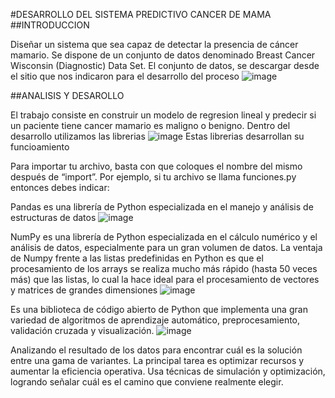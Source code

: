 #DESARROLLO DEL SISTEMA PREDICTIVO CANCER DE MAMA
##INTRODUCCION

Diseñar un sistema que sea capaz de detectar la presencia de cáncer mamario. 
Se dispone de un conjunto de datos denominado Breast Cancer Wisconsin (Diagnostic) Data Set. 
El conjunto de datos, se descargar desde el sitio que nos indicaron para el desarrollo del proceso
 ![image](https://user-images.githubusercontent.com/26332532/194789395-6a052ec3-0b5f-44b6-b836-ef4e8de21579.png)

##ANALISIS Y DESAROLLO

El trabajo consiste en construir un modelo de regresion lineal y predecir si un paciente tiene cancer mamario es maligno o benigno.
Dentro del desarrollo utilizamos las librerias 
![image](https://user-images.githubusercontent.com/26332532/194789472-293bbadf-b453-4671-a6f4-d9f3f86a7e59.png)
Estas librerias desarrollan su funcioamiento

Para importar tu archivo, basta con que coloques el nombre del mismo después de “import”. 
Por ejemplo, si tu archivo se llama funciones.py entonces debes indicar:

Pandas es una librería de Python especializada en el manejo y análisis de estructuras de datos
![image](https://user-images.githubusercontent.com/26332532/194789832-b98ad857-c470-4cf8-9671-8dcf4341fca6.png)

NumPy es una librería de Python especializada en el cálculo numérico y el análisis de datos, especialmente para un gran volumen de datos.
La ventaja de Numpy frente a las listas predefinidas en Python es que el procesamiento de los arrays se realiza mucho más rápido (hasta 50 veces más) que las listas, lo cual la hace ideal para el procesamiento de vectores y matrices de grandes dimensiones
![image](https://user-images.githubusercontent.com/26332532/194790055-85c24bf8-37f2-4f8a-8c5a-8dc37b76ee9f.png)

Es una biblioteca de código abierto de Python que implementa una gran variedad de algoritmos de aprendizaje automático, preprocesamiento, validación cruzada y visualización.
![image](https://user-images.githubusercontent.com/26332532/194790213-ca0ec1e5-ded9-41c2-8764-b129e8ccf7e0.png)

Analizando el resultado de los datos para encontrar cuál es la solución entre una gama de variantes. 
La principal tarea es  optimizar recursos y aumentar la eficiencia operativa. 
Usa técnicas de simulación y optimización, logrando señalar cuál es el camino que conviene realmente elegir. 
